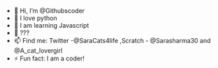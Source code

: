- 👋 Hi, I’m @Githubscoder
- 👀 I love python
- 🌱 I am learning Javascript 
- 💞️ ???
- 📫 Find me: Twitter -@SaraCats4life ,Scratch - @Sarasharma30 and @A_cat_lovergirl
- ⚡ Fun fact: I am a coder!

